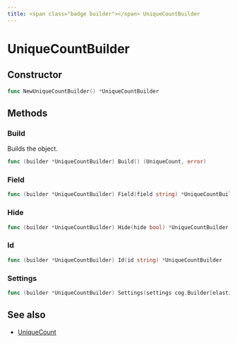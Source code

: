 ```yaml
---
title: <span class="badge builder"></span> UniqueCountBuilder
---
```

# <span class="badge builder"></span> UniqueCountBuilder

## Constructor

```go
func NewUniqueCountBuilder() *UniqueCountBuilder
```
## Methods

### <span class="badge object-method"></span> Build

Builds the object.

```go
func (builder *UniqueCountBuilder) Build() (UniqueCount, error)
```

### <span class="badge object-method"></span> Field

```go
func (builder *UniqueCountBuilder) Field(field string) *UniqueCountBuilder
```

### <span class="badge object-method"></span> Hide

```go
func (builder *UniqueCountBuilder) Hide(hide bool) *UniqueCountBuilder
```

### <span class="badge object-method"></span> Id

```go
func (builder *UniqueCountBuilder) Id(id string) *UniqueCountBuilder
```

### <span class="badge object-method"></span> Settings

```go
func (builder *UniqueCountBuilder) Settings(settings cog.Builder[elasticsearch.ElasticsearchUniqueCountSettings]) *UniqueCountBuilder
```

## See also

 * <span class="badge object-type-struct"></span> [UniqueCount](./object-UniqueCount.md)

